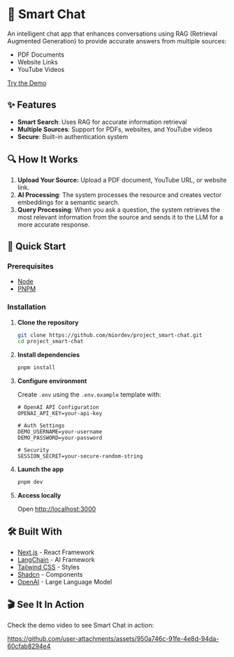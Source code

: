 # 🤖 Smart Chat

An intelligent chat app that enhances conversations using RAG (Retrieval Augmented Generation) to provide accurate answers from multiple sources:

- PDF Documents
- Website Links
- YouTube Videos

[Try the Demo](https://smart-chat-ten.vercel.app/)

## ✨ Features

- **Smart Search**: Uses RAG for accurate information retrieval
- **Multiple Sources**: Support for PDFs, websites, and YouTube videos
- **Secure**: Built-in authentication system

## 🔍 How It Works

1. **Upload Your Source:** Upload a PDF document, YouTube URL, or website link.
2. **AI Processing**: The system processes the resource and creates vector embeddings for a semantic search.
3. **Query Processing**: When you ask a question, the system retrieves the most relevant information from the source and sends it to the LLM for a more accurate response.

## 🚀 Quick Start

### Prerequisites

- [Node](https://nodejs.org/es/)
- [PNPM](https://pnpm.io/es/)

### Installation

1. **Clone the repository**

   ```bash
   git clone https://github.com/miordev/project_smart-chat.git
   cd project_smart-chat
   ```

2. **Install dependencies**

   ```bash
   pnpm install
   ```

3. **Configure environment**

   Create `.env` using the `.env.example` template with:

   ```env
   # OpenAI API Configuration
   OPENAI_API_KEY=your-api-key

   # Auth Settings
   DEMO_USERNAME=your-username
   DEMO_PASSWORD=your-password

   # Security
   SESSION_SECRET=your-secure-random-string
   ```

4. **Launch the app**

   ```bash
   pnpm dev
   ```

5. **Access locally**

   Open [http://localhost:3000](http://localhost:3000)

## 🛠️ Built With

- [Next.js](https://nextjs.org) - React Framework
- [LangChain](https://js.langchain.com/) - AI Framework
- [Tailwind CSS](https://tailwindcss.com/) - Styles
- [Shadcn](https://ui.shadcn.com/) - Components
- [OpenAI](https://openai.com/) - Large Language Model

## 🎬 See It In Action

Check the demo video to see Smart Chat in action:

https://github.com/user-attachments/assets/950a746c-91fe-4e8d-94da-60cfab8294e4
